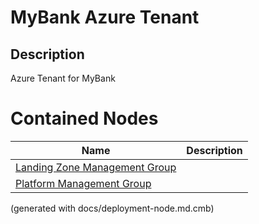 # MyBank Azure Tenant
## Description
Azure Tenant for MyBank

# Contained Nodes
Name | Description 
---|---
[Landing Zone Management Group](../../../mybank/it-management/azure/landing-zone-management-group.md) | 
[Platform Management Group](../../../mybank/it-management/azure/platform-management-group.md) | 


(generated with docs/deployment-node.md.cmb)
